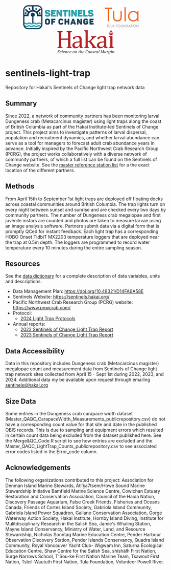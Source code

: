 <div align='center'>
    <a href='https://sentinels.hakai.org/'><img height='75px' src='docs/logos/sentinels-logo.svg' /></a>
    &nbsp;&nbsp;&nbsp;&nbsp;&nbsp;&nbsp;
    <a href='https://tula.org'><img height='75px' src=docs/logos/tula-logo.png /></a>
    &nbsp;&nbsp;&nbsp;&nbsp;&nbsp;&nbsp;
    <a href='https://hakai.org'><img height='75px' src=docs/logos/hakai-logo.png /></a>
</div>

# sentinels-light-trap

Repository for Hakai's Sentinels of Change light trap network data

## Summary

Since 2022, a network of community partners has been monitoring larval Dungeness crab (Metacarcinus magister) using light traps along the coast of British Columbia as part of the Hakai Institute-led Sentinels of Change project. This project aims to investigate patterns of larval dispersal, population and recruitment dynamics, and whether larval abundance can serve as a tool for managers to forecast adult crab abundance years in advance. Initially inspired by the Pacific Northwest Crab Research Group (PCRG), the project works collaboratively with a diverse network of community partners, of which a full list can be found on the Sentinels of Change website. See the [master reference station list](data/Master_Stations.csv) for a the exact location of the different partners.

## Methods

From April 15th to September 1st light traps are deployed off floating docks across coastal communities around British Columbia. The trap lights turn on every night between sunset and sunrise and are checked every two days by community partners. The number of Dungeness crab megalopae and first juvenile instars are counted and photos are taken to measure larvae using an image analysis software. Partners submit data via a digital form that is promptly QCed for instant feedback. Each light trap has a corresponding HOBO Onset TidbiT MX2203 temperature loggers that are deployed near the trap at 0.5m depth. The loggers are programmed to record water temperature every 10 minutes during the entire sampling season.

## Resources

See the [data dictionary](docs/data-dictionary.csv) for a complete description of data variables, units and descriptions.

- Data Management Plan: https://doi.org/10.48321/D14FA6A58E
- Sentinels Website: https://sentinels.hakai.org/
- Pacific Northwest Crab Research Group (PCRG) website: https://www.pnwcrab.com/
- Protocol:
  - [2024 Light Trap Protocols](docs/2024%20Light%20Trap%20Protocols.pdf)
- Annual reports:
  - [2022 Sentinels of Change Light Trap Report](docs/2022%20Sentinels%20of%20Change%20Light%20Trap%20Report.pdf)
  - [2023 Sentinels of Change Light Trap Report](docs/2023%20Sentinels%20of%20Change%20Light%20Trap%20Report.pdf)

## Data Accessibility

Data in this repository includes Dungeness crab (Metacarcinus magister) megalopae count and measurement data from Sentinels of Change light trap network sites collected from April 15 - Sept 1st during 2022, 2023, and 2024. 
Additional data my be available upon request through emailing sentinels@hakai.org

## Size Data

Some entries in the Dungeness crab carapace width dataset (Master_QAQC_CarapaceWidth_Measurements_publicrepository.csv) do not have a corresponding count value for that site and date in the published OBIS records. This is due to sampling and equipment errors which resulted in certain count data being excluded from the dataset published here. See the Merge&QC_Code.R script to see how entries are excluded and the Master_QAQC_LightTrap_Counts_publicrepository.csv to see associated error codes listed in the Error_code column. 

## Acknowledgements
The following organizations contributed to this project: Association for Denman Island Marine Stewards, Átl’ḵa7tsem/Howe Sound Marine Stewardship Initiative Bamfield Marine Science Centre, Cowichan Estuary Restoration and Conservation Association, Council of the Haida Nation, Discovery Passage Aquarium, False Creek Friends, Fisheries and Oceans Canada, Friends of Cortes Island Society, Gabriola Island Community, Gabriola Island Power Squadron, Galiano Conservation Association, Gorge Waterway Action Society, Hakai Institute, Hornby Island Diving, Institute for Mulitdisciplinary Research in the Salish Sea, Jamie's Whaling Station, Mayne Island Conservancy, Ministry of Water, Land, and Resource Stewardship, Nicholas Sonntag Marine Education Centre, Pender Harbour Observation Discovery Station, Pender Islands Conservancy,  Quadra Island Community, Royal Vancouver Yacht Club- Wigwam Inn, Saturna Ecological Education Centre, Shaw Centre for the Salish Sea, shíshálh First Nation, Surge Narrows School, T'Sou-ke First Nation Marine Team, Tsawout First Nation, Tsleil-Waututh First Nation, Tula Foundation, Volunteer Powell River.
